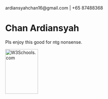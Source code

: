 <html>
 <head>
  ardiansyahchan16@gmail.com | +65 87488368
   </head>
   <body>
<h1>Chan Ardiansyah</h1>
<p>Pls enjoy this good for ntg nonsense.</p>
</body>
<img src="w3schools.jpg" alt="W3Schools.com" width="104" height="142">

</html>
